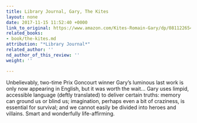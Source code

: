 ```yaml
---
title: Library Journal, Gary, The Kites
layout: none
date: 2017-11-15 11:52:40 +0000
link_to_original: https://www.amazon.com/Kites-Romain-Gary/dp/0811226549
related_books:
- book/the-kites.md
attribution: "*Library Journal*"
related_author: ''
nd_author_of_this_review: ''
weight: ''

---
```

Unbelievably, two-time Prix Goncourt winner Gary’s luminous last work is only now appearing in English, but it was worth the wait... Gary uses limpid, accessible language (deftly translated) to deliver certain truths: memory can ground us or blind us; imagination, perhaps even a bit of craziness, is essential for survival; and we cannot easily be divided into heroes and villains. Smart and wonderfully life-affirming.